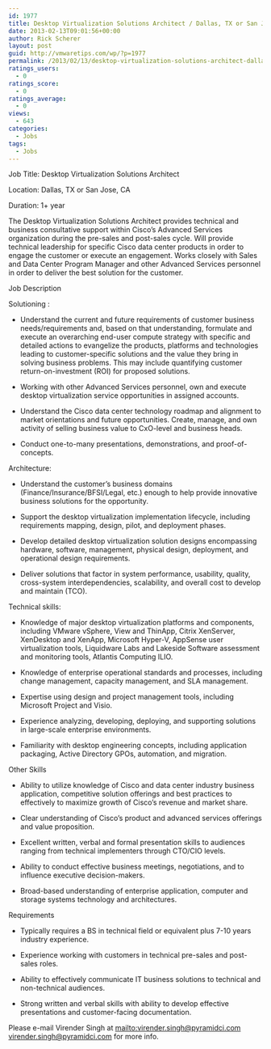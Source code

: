 ```yaml
---
id: 1977
title: Desktop Virtualization Solutions Architect / Dallas, TX or San Jose, CA
date: 2013-02-13T09:01:56+00:00
author: Rick Scherer
layout: post
guid: http://vmwaretips.com/wp/?p=1977
permalink: /2013/02/13/desktop-virtualization-solutions-architect-dallas-tx-or-san-jose-ca/
ratings_users:
  - 0
ratings_score:
  - 0
ratings_average:
  - 0
views:
  - 643
categories:
  - Jobs
tags:
  - Jobs
---
```

Job Title: Desktop Virtualization Solutions Architect

Location: Dallas, TX or San Jose, CA 

Duration: 1+ year

The Desktop Virtualization Solutions Architect provides technical and business consultative support within Cisco&#8217;s Advanced Services organization during the pre-sales and post-sales cycle. Will provide technical leadership for specific Cisco data center products in order to engage the customer or execute an engagement. Works closely with Sales and Data Center Program Manager and other Advanced Services personnel in order to deliver the best solution for the customer.

Job Description

Solutioning : 

* Understand the current and future requirements of customer business needs/requirements and, based on that understanding, formulate and execute an overarching end-user compute strategy with specific and detailed actions to evangelize the products, platforms and technologies leading to customer-specific solutions and the value they bring in solving business problems. This may include quantifying customer return-on-investment (ROI) for proposed solutions.

* Working with other Advanced Services personnel, own and execute desktop virtualization service opportunities in assigned accounts.

* Understand the Cisco data center technology roadmap and alignment to market orientations and future opportunities. Create, manage, and own activity of selling business value to CxO-level and business heads. 

* Conduct one-to-many presentations, demonstrations, and proof-of-concepts.

Architecture: 

* Understand the customer&#8217;s business domains (Finance/Insurance/BFSI/Legal, etc.) enough to help provide innovative business solutions for the opportunity.

* Support the desktop virtualization implementation lifecycle, including requirements mapping, design, pilot, and deployment phases.

* Develop detailed desktop virtualization solution designs encompassing hardware, software, management, physical design, deployment, and operational design requirements.

* Deliver solutions that factor in system performance, usability, quality, cross-system interdependencies, scalability, and overall cost to develop and maintain (TCO).

Technical skills: 

* Knowledge of major desktop virtualization platforms and components, including VMware vSphere, View and ThinApp, Citrix XenServer, XenDesktop and XenApp, Microsoft Hyper-V, AppSense user virtualization tools, Liquidware Labs and Lakeside Software assessment and monitoring tools, Atlantis Computing ILIO.

* Knowledge of enterprise operational standards and processes, including change management, capacity management, and SLA management.

* Expertise using design and project management tools, including Microsoft Project and Visio.

* Experience analyzing, developing, deploying, and supporting solutions in large-scale enterprise environments.

* Familiarity with desktop engineering concepts, including application packaging, Active Directory GPOs, automation, and migration.

Other Skills

* Ability to utilize knowledge of Cisco and data center industry business application, competitive solution offerings and best practices to effectively to maximize growth of Cisco&#8217;s revenue and market share.

* Clear understanding of Cisco&#8217;s product and advanced services offerings and value proposition.

* Excellent written, verbal and formal presentation skills to audiences ranging from technical implementers through CTO/CIO levels.

* Ability to conduct effective business meetings, negotiations, and to influence executive decision-makers.

* Broad-based understanding of enterprise application, computer and storage systems technology and architectures.

Requirements

* Typically requires a BS in technical field or equivalent plus 7-10 years industry experience.

* Experience working with customers in technical pre-sales and post-sales roles.

* Ability to effectively communicate IT business solutions to technical and non-technical audiences.

* Strong written and verbal skills with ability to develop effective presentations and customer-facing documentation. 

Please e-mail Virender Singh at <mailto:virender.singh@pyramidci.com> virender.singh@pyramidci.com for more info.